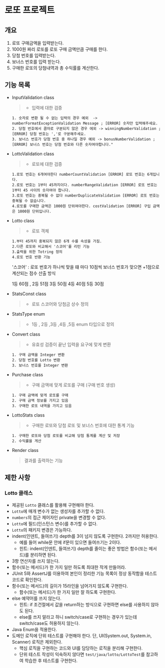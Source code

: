 # 로또 프로젝트

## 개요

1. 로또 구매금액을 입력받는다. 
2. 1000원 짜리 로또를 로또 구매 금액만큼 구매를 한다.
3. 당첨 번호를 입력받는다.
4. 보너스 번호를 입력 받는다.
5. 구매한 로또의 당첨내역과 총 수익률를 계산한다.

## 기능 목록
- InputValidation class

  > - 입력에 대한 검증 
    ````
    1. 숫자로 변환 될 수 없는 입력의 경우 예외  -> numberFormatExceptionValidation Message ; [ERROR] 숫자만 입력해주세요.
    2. 당첨 번호에서 콤마로 구분되지 않은 경우 에외 -> winningNumberValidation ; [ERROR] 당첨 번호는 ','로 구분해주세요.
    3. 보너스 번호가 당첨 번호 중 하나일 경우 예외 -> bonusNumberValidation ; [ERROR] 보너스 번호는 당첨 번호와 다른 숫자여야합니다."
    ````
- LottoValidation class

  > - 로또에 대한 검증
    ````
    1.로또 번호는 6개여야한다 numberCountValidation [ERROR] 로또 번호는 6개입니다.
    2.로또 번호는 1부터 45까지이다. numberRangeValidation [ERROR] 로또 번호는 1부터 45 사이의 숫자여야 합니다.
    3.로또 번호는 중복될 수 없다 numberDuplicateValidation [ERROR] 로또 번호는 중복될 수 없습니다.
    4.로또를 구매한 금액은 1000원 단위여야한다. costValidation [ERROR] 구입 금액은 1000원 단위입니다.
    ````
- Lotto class

  > - 로또 객체
    ````
    1.부터 45까지 중복되지 않은 6개 수를 속성을 가짐.
    2.다른 로또와 비교해서 '스코어'를 리턴 기능 
    3.출력을 위한 Totring 정의
    4.로또 번호 반환 기능
    ````
    '스코어' : 로또 번호가 하나씩 맞을 떄 마다 10점씩 보너스 번호가 맞으면 +1점으로 계산되는 점수 산출 방식
    
    1등 60점 , 2등 51점 3등 50점 4등 40점 5등 30점


- StatsConst class
  > - 로또 스코어와 당첨금 상수 정의 


- StatsType enum
  > -  1등 , 2등 ,3등 ,4등 ,5등 enum 타입으로 정의

  
- Convert class
    > - 유효성 검증이 끝난 입력을 요구에 맞게 변환
    ````
    1. 구매 금액을 Integer 변환
    2. 당첨 번호를 Lotto 변환
    3. 보너스 번호를 Integer 변환
    ````
 
- Purchase class
    > - 구매 금액에 맞게 로또를 구매 (구매 번호 생성)
    ````
    1. 구매 금액에 맞게 로또를 구매
    2. 구매 금액 정보를 가지고 있음
    3. 구매한 로또 내역을 가지고 있음
    ````
- LottoStats class
    > - 구매한 로또와 당첨 로또 및 보너스 번호에 대한 통계 기능
     ````
     1. 구매한 로또와 당첨 로또를 비교해 당첨 통계를 계산 및 저장
     2. 수익률을 게산
     ````
- Render class
    > 결과를 출력하는 기능 

## 제한 사항

### Lotto 클래스

- 제공된 `Lotto` 클래스를 활용해 구현해야 한다.
- `Lotto`에 매개 변수가 없는 생성자를 추가할 수 없다.
- `numbers`의 접근 제어자인 private을 변경할 수 없다.
- `Lotto`에 필드(인스턴스 변수)를 추가할 수 없다.
- `Lotto`의 패키지 변경은 가능하다.
- indent(인덴트, 들여쓰기) depth를 3이 넘지 않도록 구현한다. 2까지만 허용한다.
    - 예를 들어 while문 안에 if문이 있으면 들여쓰기는 2이다.
    - 힌트: indent(인덴트, 들여쓰기) depth를 줄이는 좋은 방법은 함수(또는 메서드)를 분리하면 된다.
- 3항 연산자를 쓰지 않는다.
- 함수(또는 메서드)가 한 가지 일만 하도록 최대한 작게 만들어라.
- JUnit 5와 AssertJ를 이용하여 본인이 정리한 기능 목록이 정상 동작함을 테스트 코드로 확인한다.
- 함수(또는 메서드)의 길이가 15라인을 넘어가지 않도록 구현한다.
    - 함수(또는 메서드)가 한 가지 일만 잘 하도록 구현한다.
- else 예약어를 쓰지 않는다.
    - 힌트: if 조건절에서 값을 return하는 방식으로 구현하면 else를 사용하지 않아도 된다.
    - else를 쓰지 말라고 하니 switch/case로 구현하는 경우가 있는데 switch/case도 허용하지 않는다.
- Java Enum을 적용한다.
- 도메인 로직에 단위 테스트를 구현해야 한다. 단, UI(System.out, System.in, Scanner) 로직은 제외한다.
    - 핵심 로직을 구현하는 코드와 UI를 담당하는 로직을 분리해 구현한다.
    - 단위 테스트 작성이 익숙하지 않다면 `test/java/lotto/LottoTest`를 참고하여 학습한 후 테스트를 구현한다.
